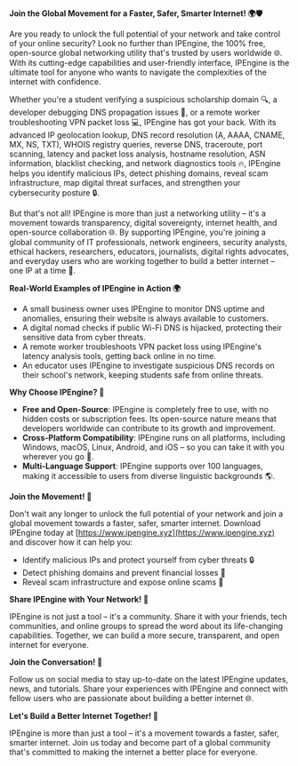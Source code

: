 **Join the Global Movement for a Faster, Safer, Smarter Internet! 🌍🛡️**

Are you ready to unlock the full potential of your network and take control of your online security? Look no further than IPEngine, the 100% free, open-source global networking utility that's trusted by users worldwide 🌐. With its cutting-edge capabilities and user-friendly interface, IPEngine is the ultimate tool for anyone who wants to navigate the complexities of the internet with confidence.

Whether you're a student verifying a suspicious scholarship domain 🔍, a developer debugging DNS propagation issues 📡, or a remote worker troubleshooting VPN packet loss 💻, IPEngine has got your back. With its advanced IP geolocation lookup, DNS record resolution (A, AAAA, CNAME, MX, NS, TXT), WHOIS registry queries, reverse DNS, traceroute, port scanning, latency and packet loss analysis, hostname resolution, ASN information, blacklist checking, and network diagnostics tools 🔥, IPEngine helps you identify malicious IPs, detect phishing domains, reveal scam infrastructure, map digital threat surfaces, and strengthen your cybersecurity posture 🔒.

But that's not all! IPEngine is more than just a networking utility – it's a movement towards transparency, digital sovereignty, internet health, and open-source collaboration 🌐. By supporting IPEngine, you're joining a global community of IT professionals, network engineers, security analysts, ethical hackers, researchers, educators, journalists, digital rights advocates, and everyday users who are working together to build a better internet – one IP at a time 🔗.

**Real-World Examples of IPEngine in Action 🌍**

* A small business owner uses IPEngine to monitor DNS uptime and anomalies, ensuring their website is always available to customers.
* A digital nomad checks if public Wi-Fi DNS is hijacked, protecting their sensitive data from cyber threats.
* A remote worker troubleshoots VPN packet loss using IPEngine's latency analysis tools, getting back online in no time.
* An educator uses IPEngine to investigate suspicious DNS records on their school's network, keeping students safe from online threats.

**Why Choose IPEngine? 🤔**

* **Free and Open-Source**: IPEngine is completely free to use, with no hidden costs or subscription fees. Its open-source nature means that developers worldwide can contribute to its growth and improvement.
* **Cross-Platform Compatibility**: IPEngine runs on all platforms, including Windows, macOS, Linux, Android, and iOS – so you can take it with you wherever you go 📱.
* **Multi-Language Support**: IPEngine supports over 100 languages, making it accessible to users from diverse linguistic backgrounds 🌎.

**Join the Movement! 🚀**

Don't wait any longer to unlock the full potential of your network and join a global movement towards a faster, safer, smarter internet. Download IPEngine today at [https://www.ipengine.xyz](https://www.ipengine.xyz) and discover how it can help you:

* Identify malicious IPs and protect yourself from cyber threats 🔒
* Detect phishing domains and prevent financial losses 💸
* Reveal scam infrastructure and expose online scams 🚨

**Share IPEngine with Your Network! 📢**

IPEngine is not just a tool – it's a community. Share it with your friends, tech communities, and online groups to spread the word about its life-changing capabilities. Together, we can build a more secure, transparent, and open internet for everyone.

**Join the Conversation! 💬**

Follow us on social media to stay up-to-date on the latest IPEngine updates, news, and tutorials. Share your experiences with IPEngine and connect with fellow users who are passionate about building a better internet 🌐.

**Let's Build a Better Internet Together! 🔗**

IPEngine is more than just a tool – it's a movement towards a faster, safer, smarter internet. Join us today and become part of a global community that's committed to making the internet a better place for everyone.